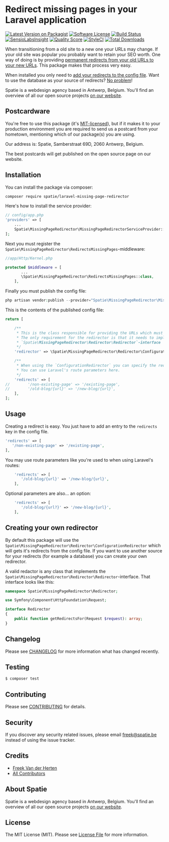 # Redirect missing pages in your Laravel application

[![Latest Version on Packagist](https://img.shields.io/packagist/v/spatie/laravel-missing-page-redirector.svg?style=flat-square)](https://packagist.org/packages/spatie/laravel-missing-page-redirector)
[![Software License](https://img.shields.io/badge/license-MIT-brightgreen.svg?style=flat-square)](LICENSE.md)
[![Build Status](https://img.shields.io/travis/spatie/laravel-missing-page-redirector/master.svg?style=flat-square)](https://travis-ci.org/spatie/laravel-missing-page-redirector)
[![SensioLabsInsight](https://img.shields.io/sensiolabs/i/964175f9-d8aa-4198-a40e-32875f59b6b7.svg?style=flat-square)](https://insight.sensiolabs.com/projects/964175f9-d8aa-4198-a40e-32875f59b6b7)
[![Quality Score](https://img.shields.io/scrutinizer/g/spatie/laravel-missing-page-redirector.svg?style=flat-square)](https://scrutinizer-ci.com/g/spatie/laravel-missing-page-redirector)
[![StyleCI](https://styleci.io/repos/70787365/shield?branch=master)](https://styleci.io/repos/70787365)
[![Total Downloads](https://img.shields.io/packagist/dt/spatie/laravel-missing-page-redirector.svg?style=flat-square)](https://packagist.org/packages/spatie/laravel-missing-page-redirector)

When transitioning from a old site to a new one your URLs may change. If your old site was popular you probably want to retain your SEO worth. One way of doing is by providing [permanent redirects from your old URLs to your new URLs](https://support.google.com/webmasters/answer/93633?hl=en). This package makes that process very easy.

When installed you only need to [add your redirects to the config file](). Want to use the database as your source of redirects? [No problem]()!

Spatie is a webdesign agency based in Antwerp, Belgium. You'll find an overview of all our open source projects [on our website](https://spatie.be/opensource).

## Postcardware

You're free to use this package (it's [MIT-licensed](LICENSE.md)), but if it makes it to your production environment you are required to send us a postcard from your hometown, mentioning which of our package(s) you are using.

Our address is: Spatie, Samberstraat 69D, 2060 Antwerp, Belgium.

The best postcards will get published on the open source page on our website.

## Installation

You can install the package via composer:

``` bash
composer require spatie/laravel-missing-page-redirector
```

Here's how to install the service provider:

```php
// config/app.php
'providers' => [
    ...
    Spatie\MissingPageRedirector\MissingPageRedirectorServiceProvider::class,
];
```

Next you must register the `Spatie\MissingPageRedirector\RedirectsMissingPages`-middleware:

```php
//app/Http/Kernel.php

protected $middleware = [
       ...
       \Spatie\MissingPageRedirector\RedirectsMissingPages::class,
    ],
```

Finally you must publish the config file:

```php
php artisan vendor:publish --provider="Spatie\MissingPageRedirector\MissingPageRedirectorServiceProvider"
```

This is the contents of the published config file:

```php
return [

    /**
     * This is the class responsible for providing the URLs which must be redirected.
     * The only requirement for the redirector is that it needs to implement the
     * `Spatie\MissingPageRedirector\Redirector\Redirector`-interface
     */
    'redirector' => \Spatie\MissingPageRedirector\Redirector\ConfigurationRedirector::class,

    /**
     * When using the `ConfigurationRedirector` you can specify the redirects in this array.
     * You can use Laravel's route parameters here.
     */
    'redirects' => [
//        '/non-existing-page' => '/existing-page',
//        '/old-blog/{url}' => '/new-blog/{url}',
    ],
];
```

## Usage

Creating a redirect is easy. You just have to add an entry to the `redirects` key in the config file.

```php
'redirects' => [
   '/non-existing-page' => '/existing-page',
],
```

You may use route parameters like you're used to when using Laravel's routes:

```php
    'redirects' => [
       '/old-blog/{url}' => '/new-blog/{url}',
    ],
```

Optional parameters are also... an option:

```php
    'redirects' => [
       '/old-blog/{url?}' => '/new-blog/{url}',
    ],
```

## Creating your own redirector

By default this package will use the `Spatie\MissingPageRedirector\Redirector\ConfigurationRedirector` which will gets it's redirects from the config file. If you want to use another source for your redirects (for example a database) you can create your own redirector.

A valid redactor is any class that implements the `Spatie\MissingPageRedirector\Redirector\Redirector`-interface. That interface looks like this:

```php
namespace Spatie\MissingPageRedirector\Redirector;

use Symfony\Component\HttpFoundation\Request;

interface Redirector
{
    public function getRedirectsFor(Request $request): array;
}

```

## Changelog

Please see [CHANGELOG](CHANGELOG.md) for more information what has changed recently.

## Testing

``` bash
$ composer test
```

## Contributing

Please see [CONTRIBUTING](CONTRIBUTING.md) for details.

## Security

If you discover any security related issues, please email freek@spatie.be instead of using the issue tracker.

## Credits

- [Freek Van der Herten](https://github.com/freekmurze)
- [All Contributors](../../contributors)

## About Spatie
Spatie is a webdesign agency based in Antwerp, Belgium. You'll find an overview of all our open source projects [on our website](https://spatie.be/opensource).

## License

The MIT License (MIT). Please see [License File](LICENSE.md) for more information.
